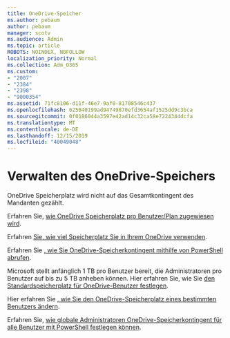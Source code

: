 ```yaml
---
title: OneDrive-Speicher
ms.author: pebaum
author: pebaum
manager: scotv
ms.audience: Admin
ms.topic: article
ROBOTS: NOINDEX, NOFOLLOW
localization_priority: Normal
ms.collection: Adm_O365
ms.custom:
- "2007"
- "2384"
- "2398"
- "9000354"
ms.assetid: 71fc8106-d11f-46e7-9af0-81708546c437
ms.openlocfilehash: 625040199ad94749870efd3654af1525dd9c3bca
ms.sourcegitcommit: 0f0186044a3597e42ad14c32ca58e7224344dcfa
ms.translationtype: MT
ms.contentlocale: de-DE
ms.lasthandoff: 12/15/2019
ms.locfileid: "40049048"
---
```

# <a name="manage-your-onedrive-storage"></a>Verwalten des OneDrive-Speichers

OneDrive Speicherplatz wird nicht auf das Gesamtkontingent des Mandanten gezählt. 

Erfahren Sie, [wie OneDrive Speicherplatz pro Benutzer/Plan zugewiesen wird](https://docs.microsoft.com/office365/servicedescriptions/onedrive-for-business-service-description?redirectedfrom=MSDN#storage-space-per-user).

Erfahren [Sie, wie viel Speicherplatz Sie in Ihrem OneDrive verwenden](https://support.office.com/article/manage-your-onedrive-for-business-storage-31519161-059c-4764-b6f8-f5cd29f7fe68).

Erfahren Sie [, wie Sie OneDrive-Speicherkontingent mithilfe von PowerShell abrufen](https://gallery.technet.microsoft.com/scriptcenter/OneDrive-for-Business-0cb45614).

Microsoft stellt anfänglich 1 TB pro Benutzer bereit, die Administratoren pro Benutzer auf bis zu 5 TB anheben können. Hier erfahren Sie, wie Sie [den Standardspeicherplatz für OneDrive-Benutzer festlegen](https://docs.microsoft.com/onedrive/set-default-storage-space).

Hier erfahren Sie [, wie Sie den OneDrive-Speicherplatz eines bestimmten Benutzers ändern](https://docs.microsoft.com/onedrive/change-user-storage).

Erfahren Sie, [wie globale Administratoren OneDrive-Speicherkontingent für alle Benutzer mit PowerShell festlegen können](https://gallery.technet.microsoft.com/office/How-to-set-OneDrive-for-8b61365b).
  
